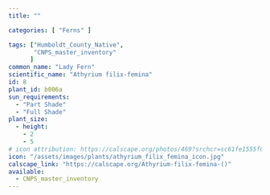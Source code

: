 ```yaml
---
title: ""

categories: [ "Ferns" ]

tags: ["Humboldt_County_Native",
       "CNPS_master_inventory"
      ]
common_name: "Lady Fern"
scientific_name: "Athyrium filix-femina"
id: 8
plant_id: b006a
sun_requirements:
  - "Part Shade"
  - "Full Shade"
plant_size:
  - height: 
    - 2
    - 5
# icon attribution: https://calscape.org/photos/469?srchcr=sc61fe1555f070b 
icon: "/assets/images/plants/athyrium_filix_femina_icon.jpg"
calscape_link: "https://calscape.org/Athyrium-filix-femina-()"
available: 
  - CNPS_master_inventory
---
```


